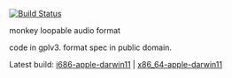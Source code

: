 [![Build Status](https://monkeybymonkey.ci.cloudbees.com/buildStatus/icon?job=mla)](https://monkeybymonkey.ci.cloudbees.com/job/mla)

monkey loopable audio format

code in gplv3. format spec in public domain.

Latest build: [i686-apple-darwin11](https://monkeybymonkey.ci.cloudbees.com/job/mla/TARGET=i686-apple-darwin11/lastSuccessfulBuild/artifact/dist/mla-i686-apple-darwin11.tar.gz) | [x86_64-apple-darwin11](https://monkeybymonkey.ci.cloudbees.com/job/mla/TARGET=x86_64-apple-darwin11/lastSuccessfulBuild/artifact/dist/mla-x86_64-apple-darwin11.tar.gz)

